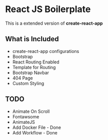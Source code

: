 # React JS Boilerplate #

This is a extended version of **create-react-app**

## What is Included ##

- create-react-app configurations
- Bootstrap
- React Routing Enabled
- Template for Routing
- Bootstrap Navbar
- 404 Page
- Custom Styling

## TODO ##

- Animate On Scroll
- Fontawsome
- AnimateJS
- Add Docker File - Done
- Add Workflow - Done
